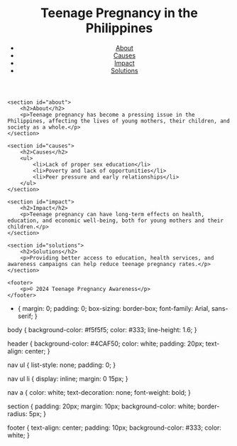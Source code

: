 
<html lang="en">
<head>
    <meta charset="UTF-8">
    <meta name="viewport" content="width=device-width, initial-scale=1.0">
    <title>Teenage Pregnancy in the Philippines</title>
    <link rel="stylesheet" href="styles.css">
</head>
<body>
    <header>
        <h1>Teenage Pregnancy in the Philippines</h1>
        <nav>
            <ul>
                <li><a href="#about">About</a></li>
                <li><a href="#causes">Causes</a></li>
                <li><a href="#impact">Impact</a></li>
                <li><a href="#solutions">Solutions</a></li>
            </ul>
        </nav>
    </header>

    <section id="about">
        <h2>About</h2>
        <p>Teenage pregnancy has become a pressing issue in the Philippines, affecting the lives of young mothers, their children, and society as a whole.</p>
    </section>

    <section id="causes">
        <h2>Causes</h2>
        <ul>
            <li>Lack of proper sex education</li>
            <li>Poverty and lack of opportunities</li>
            <li>Peer pressure and early relationships</li>
        </ul>
    </section>

    <section id="impact">
        <h2>Impact</h2>
        <p>Teenage pregnancy can have long-term effects on health, education, and economic well-being, both for young mothers and their children.</p>
    </section>

    <section id="solutions">
        <h2>Solutions</h2>
        <p>Providing better access to education, health services, and awareness campaigns can help reduce teenage pregnancy rates.</p>
    </section>

    <footer>
        <p>© 2024 Teenage Pregnancy Awareness</p>
    </footer>
</body>
</html>

* {
    margin: 0;
    padding: 0;
    box-sizing: border-box;
    font-family: Arial, sans-serif;
}

body {
    background-color: #f5f5f5;
    color: #333;
    line-height: 1.6;
}

header {
    background-color: #4CAF50;
    color: white;
    padding: 20px;
    text-align: center;
}

nav ul {
    list-style: none;
    padding: 0;
}

nav ul li {
    display: inline;
    margin: 0 15px;
}

nav a {
    color: white;
    text-decoration: none;
    font-weight: bold;
}

section {
    padding: 20px;
    margin: 10px;
    background-color: white;
    border-radius: 5px;
}

footer {
    text-align: center;
    padding: 10px;
    background-color: #333;
    color: white;
}
